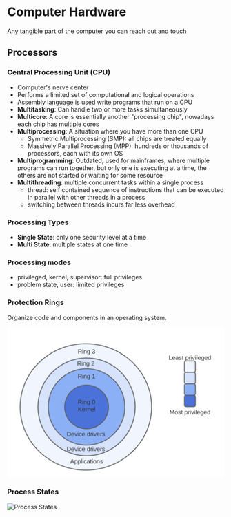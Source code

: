 # Computer Hardware
Any tangible part of the computer you can reach out and touch



## Processors

### Central Processing Unit (CPU)
- Computer's nerve center
- Performs a limited set of computational and logical operations
- Assembly language is used write programs that run on a CPU
- **Multitasking**: Can handle two or more tasks simultaneously
- **Multicore**: A core is essentially another "processing chip", nowadays each chip has multiple cores
- **Multiprocessing**: A situation where you have more than one CPU
  - Symmetric Multiprocessing (SMP): all chips are treated equally
  - Massively Parallel Processing (MPP): hundreds or thousands of processors, each with its own OS
- **Multiprogramming**: Outdated, used for mainframes, where multiple programs can run together, but only
  one is executing at a time, the others are not started or waiting for some resource
- **Multithreading**: multiple concurrent tasks within a single process
  - thread: self contained sequence of instructions that can be executed in parallel with other threads
  in a process
  - switching between threads incurs far less overhead
 
### Processing Types
- **Single State**: only one security level at a time
- **Multi State**: multiple states at one time

### Processing modes
- privileged, kernel, supervisor: full privileges
- problem state, user: limited privileges

### Protection Rings
Organize code and components in an operating system. 

![Protection Rings](/images/protectionrings.png)

### Process States

![Process States](/images/Process-States-1.png)







